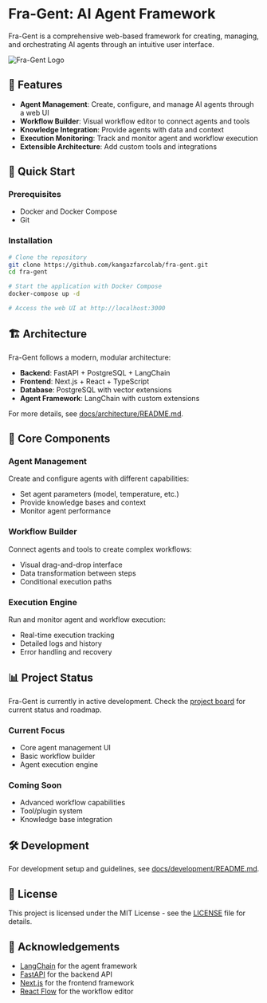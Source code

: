 # Fra-Gent: AI Agent Framework

Fra-Gent is a comprehensive web-based framework for creating, managing, and orchestrating AI agents through an intuitive user interface.

![Fra-Gent Logo](docs/images/logo-placeholder.png)

## 🌟 Features

- **Agent Management**: Create, configure, and manage AI agents through a web UI
- **Workflow Builder**: Visual workflow editor to connect agents and tools
- **Knowledge Integration**: Provide agents with data and context
- **Execution Monitoring**: Track and monitor agent and workflow execution
- **Extensible Architecture**: Add custom tools and integrations

## 🚀 Quick Start

### Prerequisites

- Docker and Docker Compose
- Git

### Installation

```bash
# Clone the repository
git clone https://github.com/kangazfarcolab/fra-gent.git
cd fra-gent

# Start the application with Docker Compose
docker-compose up -d

# Access the web UI at http://localhost:3000
```

## 🏗️ Architecture

Fra-Gent follows a modern, modular architecture:

- **Backend**: FastAPI + PostgreSQL + LangChain
- **Frontend**: Next.js + React + TypeScript
- **Database**: PostgreSQL with vector extensions
- **Agent Framework**: LangChain with custom extensions

For more details, see [docs/architecture/README.md](docs/architecture/README.md).

## 🧩 Core Components

### Agent Management

Create and configure agents with different capabilities:

- Set agent parameters (model, temperature, etc.)
- Provide knowledge bases and context
- Monitor agent performance

### Workflow Builder

Connect agents and tools to create complex workflows:

- Visual drag-and-drop interface
- Data transformation between steps
- Conditional execution paths

### Execution Engine

Run and monitor agent and workflow execution:

- Real-time execution tracking
- Detailed logs and history
- Error handling and recovery

## 📊 Project Status

Fra-Gent is currently in active development. Check the [project board](https://github.com/kangazfarcolab/fra-gent/projects/1) for current status and roadmap.

### Current Focus

- Core agent management UI
- Basic workflow builder
- Agent execution engine

### Coming Soon

- Advanced workflow capabilities
- Tool/plugin system
- Knowledge base integration

## 🛠️ Development

For development setup and guidelines, see [docs/development/README.md](docs/development/README.md).

## 📄 License

This project is licensed under the MIT License - see the [LICENSE](LICENSE) file for details.

## 🙏 Acknowledgements

- [LangChain](https://github.com/langchain-ai/langchain) for the agent framework
- [FastAPI](https://fastapi.tiangolo.com/) for the backend API
- [Next.js](https://nextjs.org/) for the frontend framework
- [React Flow](https://reactflow.dev/) for the workflow editor

